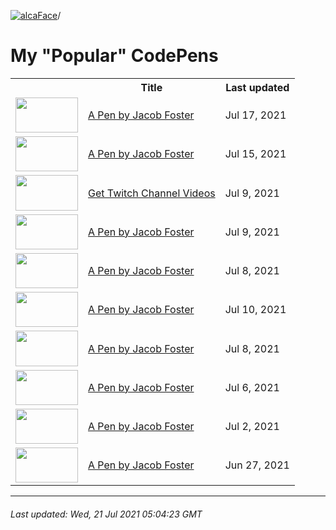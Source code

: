 [![alcaFace](https://camo.githubusercontent.com/2ee094c4af74cb0ec2e19388fccfb809837623e3/68747470733a2f2f7374617469632d63646e2e6a74766e772e6e65742f656d6f7469636f6e732f76312f3332383632362f312e30)](https://twitch.tv/Alca)/

# My "Popular" CodePens

<table>
	<tr>
		<th></th>
		<th>Title</th>
		<th>Last updated</th>
	</tr>
	<tr>
		<td><a href="https://codepen.io/Alca/pen/oNWWPJE" rel="nofollow"><img src="https://codepen.io/alca/pen/oNWWPJE/image/default.png" width="100" height="56.25"></a></td>
		<td><a href="https://codepen.io/Alca/pen/oNWWPJE" rel="nofollow">A Pen by Jacob Foster</a></td>
		<td>Jul 17, 2021</td>
	</tr>
	<tr>
		<td><a href="https://codepen.io/Alca/pen/LYyxwVz" rel="nofollow"><img src="https://codepen.io/alca/pen/LYyxwVz/image/default.png" width="100" height="56.25"></a></td>
		<td><a href="https://codepen.io/Alca/pen/LYyxwVz" rel="nofollow">A Pen by Jacob Foster</a></td>
		<td>Jul 15, 2021</td>
	</tr>
	<tr>
		<td><a href="https://codepen.io/Alca/pen/XWRKVNP" rel="nofollow"><img src="https://codepen.io/alca/pen/XWRKVNP/image/default.png" width="100" height="56.25"></a></td>
		<td><a href="https://codepen.io/Alca/pen/XWRKVNP" rel="nofollow">Get Twitch Channel Videos</a></td>
		<td>Jul 9, 2021</td>
	</tr>
	<tr>
		<td><a href="https://codepen.io/Alca/pen/eYWzpXV" rel="nofollow"><img src="https://codepen.io/alca/pen/eYWzpXV/image/default.png" width="100" height="56.25"></a></td>
		<td><a href="https://codepen.io/Alca/pen/eYWzpXV" rel="nofollow">A Pen by Jacob Foster</a></td>
		<td>Jul 9, 2021</td>
	</tr>
	<tr>
		<td><a href="https://codepen.io/Alca/pen/YzVWyjM" rel="nofollow"><img src="https://codepen.io/alca/pen/YzVWyjM/image/default.png" width="100" height="56.25"></a></td>
		<td><a href="https://codepen.io/Alca/pen/YzVWyjM" rel="nofollow">A Pen by Jacob Foster</a></td>
		<td>Jul 8, 2021</td>
	</tr>
	<tr>
		<td><a href="https://codepen.io/Alca/pen/eYWzpNB" rel="nofollow"><img src="https://codepen.io/alca/pen/eYWzpNB/image/default.png" width="100" height="56.25"></a></td>
		<td><a href="https://codepen.io/Alca/pen/eYWzpNB" rel="nofollow">A Pen by Jacob Foster</a></td>
		<td>Jul 10, 2021</td>
	</tr>
	<tr>
		<td><a href="https://codepen.io/Alca/pen/JjNXQPO" rel="nofollow"><img src="https://codepen.io/alca/pen/JjNXQPO/image/default.png" width="100" height="56.25"></a></td>
		<td><a href="https://codepen.io/Alca/pen/JjNXQPO" rel="nofollow">A Pen by Jacob Foster</a></td>
		<td>Jul 8, 2021</td>
	</tr>
	<tr>
		<td><a href="https://codepen.io/Alca/pen/yLbepqr" rel="nofollow"><img src="https://codepen.io/alca/pen/yLbepqr/image/default.png" width="100" height="56.25"></a></td>
		<td><a href="https://codepen.io/Alca/pen/yLbepqr" rel="nofollow">A Pen by Jacob Foster</a></td>
		<td>Jul 6, 2021</td>
	</tr>
	<tr>
		<td><a href="https://codepen.io/Alca/pen/bGWdLgd" rel="nofollow"><img src="https://codepen.io/alca/pen/bGWdLgd/image/default.png" width="100" height="56.25"></a></td>
		<td><a href="https://codepen.io/Alca/pen/bGWdLgd" rel="nofollow">A Pen by Jacob Foster</a></td>
		<td>Jul 2, 2021</td>
	</tr>
	<tr>
		<td><a href="https://codepen.io/Alca/pen/rNmBpOw" rel="nofollow"><img src="https://codepen.io/alca/pen/rNmBpOw/image/default.png" width="100" height="56.25"></a></td>
		<td><a href="https://codepen.io/Alca/pen/rNmBpOw" rel="nofollow">A Pen by Jacob Foster</a></td>
		<td>Jun 27, 2021</td>
	</tr>
</table>

---

###### Last updated: Wed, 21 Jul 2021 05:04:23 GMT